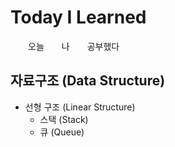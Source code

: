 # Today I Learned
　　오늘　　나　　공부했다

## 자료구조 (Data Structure)
* 선형 구조 (Linear Structure)
  * 스택 (Stack)
  * 큐 (Queue)
